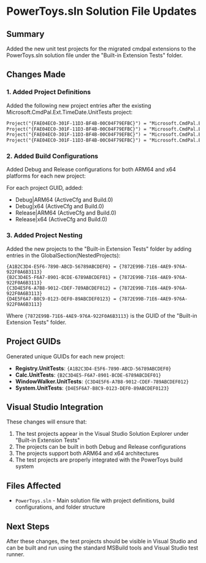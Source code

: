 # PowerToys.sln Solution File Updates

## Summary
Added the new unit test projects for the migrated cmdpal extensions to the PowerToys.sln solution file under the "Built-in Extension Tests" folder.

## Changes Made

### 1. Added Project Definitions
Added the following new project entries after the existing Microsoft.CmdPal.Ext.TimeDate.UnitTests project:

```xml
Project("{FAE04EC0-301F-11D3-BF4B-00C04F79EFBC}") = "Microsoft.CmdPal.Ext.Registry.UnitTests", "src\modules\cmdpal\ExtTests\Microsoft.CmdPal.Ext.Registry.UnitTests\Microsoft.CmdPal.Ext.Registry.UnitTests.csproj", "{A1B2C3D4-E5F6-7890-ABCD-56789ABCDEF0}"
Project("{FAE04EC0-301F-11D3-BF4B-00C04F79EFBC}") = "Microsoft.CmdPal.Ext.Calc.UnitTests", "src\modules\cmdpal\ExtTests\Microsoft.CmdPal.Ext.Calc.UnitTests\Microsoft.CmdPal.Ext.Calc.UnitTests.csproj", "{B2C3D4E5-F6A7-8901-BCDE-6789ABCDEF01}"
Project("{FAE04EC0-301F-11D3-BF4B-00C04F79EFBC}") = "Microsoft.CmdPal.Ext.WindowWalker.UnitTests", "src\modules\cmdpal\ExtTests\Microsoft.CmdPal.Ext.WindowWalker.UnitTests\Microsoft.CmdPal.Ext.WindowWalker.UnitTests.csproj", "{C3D4E5F6-A7B8-9012-CDEF-789ABCDEF012}"
Project("{FAE04EC0-301F-11D3-BF4B-00C04F79EFBC}") = "Microsoft.CmdPal.Ext.System.UnitTests", "src\modules\cmdpal\ExtTests\Microsoft.CmdPal.Ext.System.UnitTests\Microsoft.CmdPal.Ext.System.UnitTests.csproj", "{D4E5F6A7-B8C9-0123-DEF0-89ABCDEF0123}"
```

### 2. Added Build Configurations
Added Debug and Release configurations for both ARM64 and x64 platforms for each new project:

For each project GUID, added:
- Debug|ARM64 (ActiveCfg and Build.0)
- Debug|x64 (ActiveCfg and Build.0)
- Release|ARM64 (ActiveCfg and Build.0)
- Release|x64 (ActiveCfg and Build.0)

### 3. Added Project Nesting
Added the new projects to the "Built-in Extension Tests" folder by adding entries in the GlobalSection(NestedProjects):

```
{A1B2C3D4-E5F6-7890-ABCD-56789ABCDEF0} = {7872E99B-71E6-4AE9-976A-922F0A6B3113}
{B2C3D4E5-F6A7-8901-BCDE-6789ABCDEF01} = {7872E99B-71E6-4AE9-976A-922F0A6B3113}
{C3D4E5F6-A7B8-9012-CDEF-789ABCDEF012} = {7872E99B-71E6-4AE9-976A-922F0A6B3113}
{D4E5F6A7-B8C9-0123-DEF0-89ABCDEF0123} = {7872E99B-71E6-4AE9-976A-922F0A6B3113}
```

Where `{7872E99B-71E6-4AE9-976A-922F0A6B3113}` is the GUID of the "Built-in Extension Tests" folder.

## Project GUIDs
Generated unique GUIDs for each new project:
- **Registry.UnitTests**: `{A1B2C3D4-E5F6-7890-ABCD-56789ABCDEF0}`
- **Calc.UnitTests**: `{B2C3D4E5-F6A7-8901-BCDE-6789ABCDEF01}`
- **WindowWalker.UnitTests**: `{C3D4E5F6-A7B8-9012-CDEF-789ABCDEF012}`
- **System.UnitTests**: `{D4E5F6A7-B8C9-0123-DEF0-89ABCDEF0123}`

## Visual Studio Integration
These changes will ensure that:
1. The test projects appear in the Visual Studio Solution Explorer under "Built-in Extension Tests"
2. The projects can be built in both Debug and Release configurations
3. The projects support both ARM64 and x64 architectures
4. The test projects are properly integrated with the PowerToys build system

## Files Affected
- `PowerToys.sln` - Main solution file with project definitions, build configurations, and folder structure

## Next Steps
After these changes, the test projects should be visible in Visual Studio and can be built and run using the standard MSBuild tools and Visual Studio test runner.
